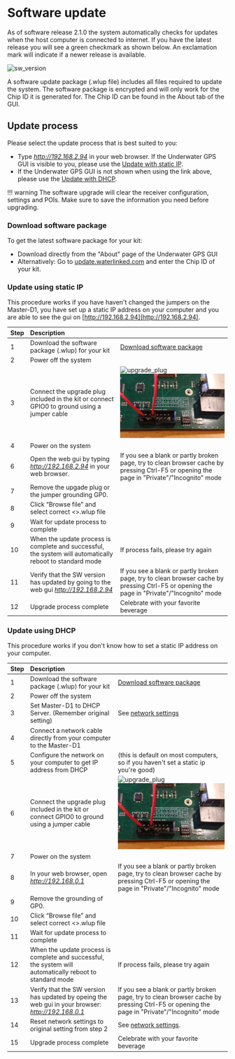 # Software update

As of software release 2.1.0 the system automatically checks for updates when the host computer is connected to internet. If you have the latest release you will see a green checkmark as shown below. An exclamation mark will indicate if a newer release is available.

![sw_version](../img/sw_version.png)

A software update package (.wlup file) includes all files required to update the system. The software package is encrypted and will only work for the Chip ID it is generated for. The Chip ID can be found in the About tab of the GUI.

## Update process

Please select the update process that is best suited to you:

* Type *http://192.168.2.94* in your web browser. If the Underwater GPS GUI is visible to you, please use the [Update with static IP](#update-using-static-ip).
* If the Underwater GPS GUI is not shown when using the link above, please use the [Update with DHCP](#update-using-dhcp).

!!! warning
    The software upgrade will clear the receiver configuration, settings and POIs. Make sure to save the information you need before upgrading.

### Download software package

To get the latest software package for your kit:

* Download directly from the "About" page of the Underwater GPS GUI
* Alternatively: Go to [update.waterlinked.com](https://update.waterlinked.com) and enter the Chip ID of your kit.

### Update using static IP

This procedure works if you have haven't changed the jumpers on the Master-D1, you have set up a static IP address on your computer and you are able to see the gui on [http://192.168.2.94](http://192.168.2.94).

| Step | Description          |                      |
| -    | :------------------- | :------------------- |
| 1    | Download the software package (.wlup) for your kit | [Download software package](#download-software-package) |
| 2    | Power off the system |  |
| 3    | Connect the upgrade plug included in the kit or connect GPIO0 to ground using a jumper cable | ![upgrade_plug](../img/upgrade_plug.jpg)  ![upgrade_jumper](/../img/upgrade_jumper.jpg) |
| 4    | Power on the system |  |
| 6    | Open the web gui by typing *http://192.168.2.94* in your web browser.| If you see a blank or partly broken page, try to clean browser cache by pressing Ctrl-F5 or opening the page in "Private"/"Incognito" mode |
| 7    | Remove the upgade plug or the jumper grounding GP0. |  |
| 8    | Click “Browse file” and select correct <>.wlup file |  |
| 9    | Wait for update process to complete |  |
| 10    | When the update process is complete and successful, the system will automatically reboot to standard mode | If process fails, please try again |
| 11   | Verify that the SW version has updated by going to the web gui *http://192.168.2.94* | If you see a blank or partly broken page, try to clean browser cache by pressing Ctrl-F5 or opening the page in "Private"/"Incognito" mode |
| 12   | Upgrade process complete | Celebrate with your favorite beverage |


### Update using DHCP

This procedure works if you don't know how to set a static IP address on your computer.

| Step | Description          |                      |
| -    | :------------------- | :------------------- |
| 1    | Download the software package (.wlup) for your kit | [Download software package](#download-software-package) |
| 2    | Power off the system |  |
| 3    | Set Master-D1 to DHCP Server. (Remember original setting) | See [network settings](hardware.md) |
| 4    | Connect a network cable directly from your computer to the Master-D1 | |
| 5    | Configure the network on your computer to get IP address from DHCP  | (this is default on most computers, so if you haven't set a static ip you're good) |
| 6    | Connect the upgrade plug included in the kit or connect GPIO0 to ground using a jumper cable | ![upgrade_plug](../img/upgrade_plug.jpg)  ![upgrade_jumper](/../img/upgrade_jumper.jpg) |
| 7    | Power on the system |  |
| 8    | In your web browser, open *http://192.168.0.1* | If you see a blank or partly broken page, try to clean browser cache by pressing Ctrl-F5 or opening the page in "Private"/"Incognito" mode |
| 9    | Remove the grounding of GP0. |  |
| 10    | Click “Browse file” and select correct <>.wlup file |  |
| 11    | Wait for update process to complete |  |
| 12    | When the update process is complete and successful, the system will automatically reboot to standard mode | If process fails, please try again |
| 13   | Verify that the SW version has updated by opeing the web gui in your browser: *http://192.168.0.1* | If you see a blank or partly broken page, try to clean browser cache by pressing Ctrl-F5 or opening the page in "Private"/"Incognito" mode |
| 14   | Reset network settings to original setting from step 2 | See [network settings](hardware.md). |
| 15   | Upgrade process complete | Celebrate with your favorite beverage |
